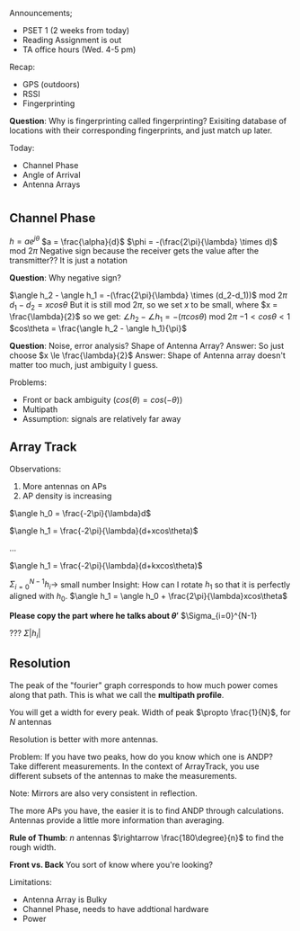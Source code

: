 Announcements;
- PSET 1 (2 weeks from today)
- Reading Assignment is out
- TA office hours (Wed. 4-5 pm)

Recap:
- GPS (outdoors)
- RSSI
- Fingerprinting

**Question**: Why is fingerprinting called fingerprinting?
Exisiting database of locations with their corresponding fingerprints, and just match up later.

Today:
- Channel Phase
- Angle of Arrival
- Antenna Arrays
#
## Channel Phase
$h = ae^{j\theta}$
$a = \frac{\alpha}{d}$
$\phi = -(\frac{2\pi}{\lambda} \times d)$ mod $2\pi$
Negative sign because the receiver gets the value after the transmitter?? It is just a notation

**Question**: Why negative sign?

$\angle h_2 - \angle  h_1 = -(\frac{2\pi}{\lambda} \times (d_2-d_1))$ mod $2\pi$
$d_1-d_2 = xcos\theta$
But it is still mod $2\pi$, so we set $x$ to be small, where $x = \frac{\lambda}{2}$ so we get:
$\angle h_2 - \angle  h_1 = -(\pi cos\theta)$ mod $2\pi$
$-1 < cos\theta < 1$
$cos\theta = \frac{\angle h_2 - \angle h_1}{\pi}$

**Question**: Noise, error analysis? Shape of Antenna Array?
Answer: So just choose $x \le \frac{\lambda}{2}$
Answer: Shape of Antenna array doesn't matter too much, just ambiguity I guess.

Problems:
- Front or back ambiguity ($cos(\theta) = cos(-\theta)$)
- Multipath
- Assumption: signals are relatively far away

## Array Track
Observations:
1. More antennas on APs
2. AP density is increasing

$\angle h_0 = \frac{-2\pi}{\lambda}d$

$\angle h_1 = \frac{-2\pi}{\lambda}(d+xcos\theta)$

...

$\angle h_1 = \frac{-2\pi}{\lambda}(d+kxcos\theta)$

$\Sigma_{i=0}^{N-1}h_i \rightarrow$ small number
Insight: How can I rotate $h_1$ so that it is perfectly aligned with $h_0$.
$\angle h_1 = \angle h_0 + \frac{2\pi}{\lambda}xcos\theta$

**Please copy the part where he talks about $\theta'$**
$\Sigma_{i=0}^{N-1}

???
$\Sigma |h_i|$

## Resolution
The peak of the "fourier" graph corresponds to how much power comes along that path. This is what we call the **multipath profile**.

You will get a width for every peak.
Width of peak $\propto \frac{1}{N}$, for $N$ antennas

Resolution is better with more antennas.

Problem: If you have two peaks, how do you know which one is ANDP?
Take different measurements. In the context of ArrayTrack, you use different subsets of the antennas to make the measurements. 

Note: Mirrors are also very consistent in reflection.

The more APs you have, the easier it is to find ANDP through calculations.
Antennas provide a little more information than averaging. 

**Rule of Thumb**: $n$ antennas $\rightarrow \frac{180\degree}{n}$ to find the rough width.

**Front vs. Back**
You sort of know where you're looking?

Limitations:
- Antenna Array is Bulky
- Channel Phase, needs to have addtional hardware
- Power
